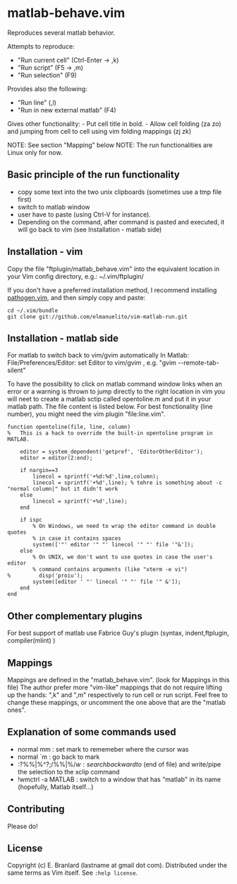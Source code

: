 matlab-behave.vim
==============

Reproduces several matlab behavior.

Attempts to reproduce: 

- "Run current cell" (Ctrl-Enter -> ,k)
- "Run script" (F5 -> ,m) 
- "Run selection" (F9)

Provides also the following:

- "Run line" (,l)
- "Run in new external matlab" (F4)


Gives other functionality:
    - Put cell title in bold. 
    - Allow cell folding (za zo) and jumping from cell to cell using vim folding mappings (zj zk)


NOTE: See section "Mapping" below
NOTE: The run functionalities are Linux only for now.


Basic principle of the run functionality 
----------------------------------------

- copy some text into the two unix clipboards (sometimes use a tmp file first)
- switch to matlab window
- user have to paste (using Ctrl-V for instance).
- Depending on the command, after command is pasted and executed, it will go back to vim (see Installation - matlab side)



Installation - vim
------------------

Copy the file "ftplugin/matlab_behave.vim" into the equivalent location in your Vim config directory, e.g.: ~/.vim/ftplugin/ 


If you don't have a preferred installation method, I recommend installing [pathogen.vim](https://github.com/tpope/vim-pathogen), and then simply copy and paste:

    cd ~/.vim/bundle
    git clone git://github.com/elmanuelito/vim-matlab-run.git


Installation - matlab side
---------------------------

For matlab to switch back to vim/gvim automatically
In Matlab: File/Preferences/Editor: set Editor to vim/gvim , e.g. "gvim --remote-tab-silent"

To have the possibility to click on matlab command window links when an error or a warning is thrown to jump directly to the right location in vim you will neet to create a matlab sctip called opentoline.m  and put it in your matlab path. The file content is listed below. For best fonctionality (line number), you might need the vim plugin "file:line.vim".

    function opentoline(file, line, column)
    %   This is a hack to override the built-in opentoline program in MATLAB.
    
        editor = system_dependent('getpref', 'EditorOtherEditor');
        editor = editor(2:end);
        
        if nargin==3
            linecol = sprintf('+%d:%d',line,column);
            linecol = sprintf('+%d',line); % tehre is something about -c "normal column|" but it didn't work
        else
            linecol = sprintf('+%d',line);
        end
        
        if ispc
            % On Windows, we need to wrap the editor command in double quotes
            % in case it contains spaces
            system(['"' editor '" "' linecol '" "' file '"&']);
        else
            % On UNIX, we don't want to use quotes in case the user's editor
            % command contains arguments (like "xterm -e vi")
    %         disp('proiu');
            system([editor ' "' linecol '" "' file '" &']);
        end
    end
    

Other complementary plugins
---------------------------

For best support of matlab use Fabrice Guy's plugin
(syntax, indent,ftplugin, compiler(mlint) )




Mappings
------------------------------------------------

Mappings are defined in the "matlab_behave.vim". (look for Mappings in this file)
The author prefer more "vim-like" mappings that do not require lifting up the hands: ",k" and ",m" respectively to run cell or run script.
Feel free to change these mappings, or uncomment the one above that are the "matlab ones".



Explanation of some commands used
----------------------------

- normal mm : set mark to rememeber where the cursor was
- normal `m : go back to mark
- :?%%\|\%^?;/%%\|\%$/w   : search backward to %% OR beginning of file  and then forward to %% OR \%$ (end of file) and write/pipe the selection to the xclip command
- !wmctrl -a MATLAB  : switch to a window that has "matlab" in its name (hopefully, Matlab itself...)



Contributing
------------

Please do!

License
-------

Copyright (c) E. Branlard (lastname at gmail dot com).  Distributed under the same terms as Vim itself.
See `:help license`.
